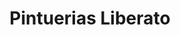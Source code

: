 ---
title: "Pintuerias Liberato"
url: /ciudad-autonoma-de-buenos-aires/pintuerias-liberato/
shop: Farben
---